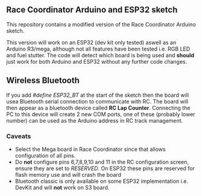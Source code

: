 ## Race Coordinator Arduino and ESP32 sketch
This repository contains a modified version of the Race Coordinator Arduino sketch.

This version will work on an ESP32 (dev kit only tested) aswell as an Arduino R3/mega, although not all features have been tested i.e. RGB LED and fuel stutter. The code will detect which board is being used and **should** just work for both Arduino and ESP32 without any further code changes.

## Wireless Bluetooth
If you add *#define ESP32_BT* at the start of the sketch then the board will usea Bluetooth serial connection to communicate with RC. The board will then appear as a bluetooth device called **RC Lap Counter**. Connecting the PC to this device will create 2 new COM ports, one of these (probably lower number) can be used as the Arduino address in RC track management.

### Caveats
- Select the Mega board in Race Coordinator since that allows configuration of all pins.
- Do **not** configure pins 6,7,8,9,10 and 11 in the RC configuration screen, ensure they are set to *RESERVED*. On ESP32 these pins are reserved for flash memory use and will crash the board
- Bluetooth classic is only available on some ESP32 implementation i.e. DevKit and will **not** work on S3 board.
